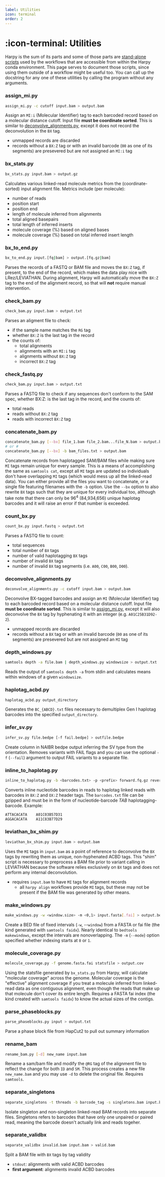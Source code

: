 ```yaml
---
label: Utilities
icon: terminal
order: 2
---
```


# :icon-terminal: Utilities
Harpy is the sum of its parts and some of those parts are [stand-alone scripts](https://github.com/pdimens/harpy/tree/main/harpy/bin)
used by the workflows that are accessible from within the Harpy conda environment.
This page serves to document those scripts, since using them outside of a workflow
might be useful too. You can call up the docstring for any one of these utilities
by calling the program without any arguments.

### assign_mi.py
```bash
assign_mi.py -c cutoff input.bam > output.bam
```
Assign an `MI:i` (Molecular Identifier) tag to each barcoded
record based on a molecular distance cutoff. Input file **must be coordinate sorted**.
This is similar to [deconvolve_alignments.py](#deconvolve_alignmentspy), except it does not record the deconvolution in the `BX` tag.
- unmapped records are discarded
- records without a `BX:Z` tag or with an invalid barcode (`00` as one of its segments) are presevered but are not assigned an `MI:i` tag

### bx_stats.py
```bash
bx_stats.py input.bam > output.gz
```
Calculates various linked-read molecule metrics from the (coordinate-sorted) input alignment file.
Metrics include (per molecule): 
- number of reads
- position start
- position end
- length of molecule inferred from alignments
- total aligned basepairs
- total length of inferred inserts
- molecule coverage (%) based on aligned bases
- molecule coverage (%) based on total inferred insert length

### bx_to_end.py
```bash
bx_to_end.py input.[fq|bam] > output.[fq.gz|bam]
```
Parses the records of a FASTQ or BAM file and moves the `BX:Z` tag, if present, to
the end of the record, which makes the data play nice with LRez/LEVIATHAN. During 
alignment, Harpy will automatically move the `BX:Z` tag to the end of the alignment
record, so that will **not** require manual intervention.

### check_bam.py
```bash
check_bam.py input.bam > output.txt
```
Parses an aligment file to check:
- if the sample name matches the `RG` tag
- whether `BX:Z` is the last tag in the record
- the counts of: 
    - total alignments
    - alignments with an `MI:i` tag
    - alignments without `BX:Z` tag
    - incorrect `BX:Z` tag

### check_fastq.py
```bash
check_bam.py input.bam > output.txt
```
Parses a FASTQ file to check if any sequences don't conform to the SAM spec,
whether BX:Z: is the last tag in the record, and the counts of:
- total reads
- reads without `BX:Z` tag
- reads with incorrect `BX:Z` tag

### concatenate_bam.py
```bash
concatenate_bam.py [--bx] file_1.bam file_2.bam...file_N.bam > output.bam
# or #
concatenate_bam.py [--bx] -b bam_files.txt > output.bam
```
Concatenate records from haplotagged SAM/BAM files while making sure `MI` tags  remain unique for every sample.
This is a means of accomplishing the same as `samtools cat`, except all `MI` tags are updated
so individuals don't have overlapping `MI` tags (which would mess up all the linked-read data). You can either provide
all the files you want to concatenate, or a single file featuring filenames with the `-b` option. Use the `--bx` option
to also rewrite `BX` tags such that they are unique for every individual too, although take note that there can only be
$96^4$ (84,934,656) unique haplotag barcodes and it will raise an error if that number is exceeded.
 
### count_bx.py
```bash
count_bx.py input.fastq > output.txt
```
Parses a FASTQ file to count:
- total sequences
- total number of `BX` tags
- number of valid haplotagging `BX` tags
- number of invalid `BX` tags
- number of invalid `BX` tag segments (i.e. `A00`, `C00`, `B00`, `D00`).

### deconvolve_alignments.py
```bash
deconvolve_alignments.py -c cutoff input.bam > output.bam
```
Deconvolve BX-tagged barcodes and assign an `MI` (Molecular Identifier) tag to each barcoded record based on a molecular distance cutoff.
Input file **must be coordinate sorted**. This is similar to [assign_mi.py](#assign_mipy), except it will also deconvolve the `BX` tag by
hyphenating it with an integer (e.g. `A01C25B31D92-2`).
- unmapped records are discarded
- records without a `BX` tag or with an invalid barcode (`00` as one of its segments) are presevered but are not assigned an `MI` tag

### depth_windows.py
```bash
samtools depth -a file.bam | depth_windows.py windowsize > output.txt
```
Reads the output of `samtools depth -a` from stdin and calculates means within windows of a given `windowsize`.

### haplotag_acbd.py
```bash
haplotag_acbd.py output_directory
```
Generates the `BC_{ABCD}.txt` files necessary to demultiplex Gen I haplotag barcodes into the specified `output_directory`.

### infer_sv.py
```bash
infer_sv.py file.bedpe [-f fail.bedpe] > outfile.bedpe
```
Create column in NAIBR bedpe output inferring the SV type from the orientation. Removes variants with FAIL flags
and you can use the optional `-f` (`--fail`) argument to output FAIL variants to a separate file.

### inline_to_haplotag.py
```bash
inline_to_haplotag.py -b <barcodes.txt> -p <prefix> forward.fq.gz reverse.fq.gz
```
Converts inline nucleotide barcodes in reads to haplotag linked reads with barcodes in `BX:Z` and `OX:Z` header tags. The `barcodes.txt` file
can be gzipped and must be in the form of nucleotide-barcode _TAB_ haplotagging-barcode. Example:

``` barcodes.txt
ATTACACATA    A01C03B57D31
AGGACACATA    A11C83B77D29
```

### leviathan_bx_shim.py
```bash
leviathan_bx_shim.py input.bam > output.bam
```
Uses the `MI` tags in `input.bam` as a point of reference to deconvolve the `BX` tags by rewriting them as unique,
non-hyphenated ACBD tags. This "shim" script is necessary to preprocess a BAM file prior to variant calling in
LEVIATHAN because the software relies exclusively on `BX` tags and does not perform any internal deconvolution. 
- requires `input.bam` to have `MI` tags for alignment records
  - all `harpy align` workflows provide `MI` tags, but these may not be present if the BAM file was generated by other means.

### make_windows.py
```bash
make_windows.py -w <window.size> -m <0,1> input.fasta[.fai] > output.bed
```
Create a BED file of fixed intervals (`-w`, --`window`) from a FASTA or fai file (the kind generated with `samtools faidx`).
Nearly identical to `bedtools makewindows`, except the intervals are nonoverlapping. The `-m` (`--mode`) option specified
whether indexing starts at `0` or `1`.

### molecule_coverage.py
```bash
molecule_coverage.py -f genome.fasta.fai statsfile > output.cov
```
Using the statsfile generated by `bx_stats.py` from Harpy, will calculate "molecular coverage" across the genome.
Molecular coverage is the "effective" alignment coverage if you treat a molecule inferred from linked-read data as
one contiguous alignment, even though the reads that make up that molecule don't cover its entire length. Requires a
FASTA fai index (the kind created with `samtools faidx`) to know the actual sizes of the contigs.

### parse_phaseblocks.py
```bash
parse_phaseblocks.py input > output.txt
```
Parse a phase block file from HapCut2 to pull out summary information

### rename_bam
```bash
rename_bam.py [-d] new_name input.bam
```
Rename a sam/bam file and modify the `@RG` tag of the alignment file to reflect the change for both `ID` and `SM`.
This process creates a new file `new_name.bam` and you may use `-d` to delete the original file. Requires `samtools`.

### separate_singletons
```bash
separate_singletons -t threads -b barcode_tag -s singletons.bam input.bam > output.bam
```
Isolate singleton and non-singleton linked-read BAM records into separate files. Singletons
refers to barcodes that have only one unpaired or paired read, meaning the barcode doesn't
actually link and reads togeher.

### separate_validbx
```bash
separate_validbx invalid.bam input.bam > valid.bam
```
Split a BAM file with `BX` tags by tag validity
- `stdout`: alignments with valid ACBD barcodes
- **first argument**: alignments invalid ACBD barcodes
